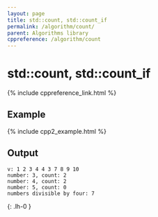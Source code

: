 ```yaml
---
layout: page
title: std::count, std::count_if
permalink: /algorithm/count/
parent: Algorithms library
cppreference: /algorithm/count
---
```

# std::count, std::count_if

{% include cppreference_link.html %}

## Example

{% include cpp2_example.html %}

## Output

```
v: 1 2 3 4 4 3 7 8 9 10 
number: 3, count: 2
number: 4, count: 2
number: 5, count: 0
numbers divisible by four: 7
```
{: .lh-0 }